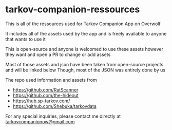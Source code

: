 # tarkov-companion-ressources
This is all of the ressources used for Tarkov Companion App on Overwolf

It includes all of the assets used by the app and is freely available to anyone that wants to use it

This is open-source and anyone is welcomed to use these assets however they want and open a PR to change or add assets

Most of those assets and json have been taken from open-source projects and will be linked below Though, most of the JSON was entirely done by us

The repo used information and assets from
- https://github.com/RatScanner
- https://github.com/the-hideout
- https://hub.sp-tarkov.com/
- https://github.com/Shebuka/tarkovdata

For any special inquiries, please contact me directly at tarkovcompanionow@gmail.com
